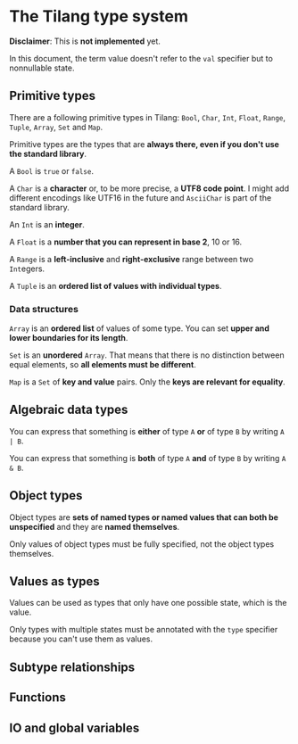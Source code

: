 # The Tilang type system

**Disclaimer**: This is **not implemented** yet.

In this document, the term value doesn't refer to the `val` specifier but to nonnullable state.

## Primitive types

There are a following primitive types in Tilang: `Bool`, `Char`, `Int`, `Float`, `Range`, `Tuple`, `Array`, `Set` and `Map`.

Primitive types are the types that are **always there, even if you don't use the standard library**.

A `Bool` is `true` or `false`.

A `Char` is a **character** or, to be more precise, a **UTF8 code point**.
I might add different encodings like UTF16 in the future and `AsciiChar` is part of the standard library.

An `Int` is an **integer**.

A `Float` is a **number that you can represent in base 2**, 10 or 16.

A `Range` is a **left-inclusive** and **right-exclusive** range between two `Int`egers.

A `Tuple` is an **ordered list of values with individual types**.

### Data structures

`Array` is an **ordered list** of values of some type. You can set **upper and lower boundaries for its length**.

`Set` is an **unordered** `Array`. That means that there is no distinction between equal elements, so **all elements must be different**.

`Map` is a `Set` of **key and value** pairs. Only the **keys are relevant for equality**.

## Algebraic data types

You can express that something is **either** of type `A` **or** of type `B` by writing `A | B`.

You can express that something is **both** of type `A` **and** of type `B` by writing `A & B`.

## Object types

Object types are **sets of named types or named values that can both be unspecified** and they are **named themselves**.

Only values of object types must be fully specified, not the object types themselves.

## Values as types

Values can be used as types that only have one possible state, which is the value.

Only types with multiple states must be annotated with the `type` specifier because you can't use them as values.

## Subtype relationships

## Functions

## IO and global variables
